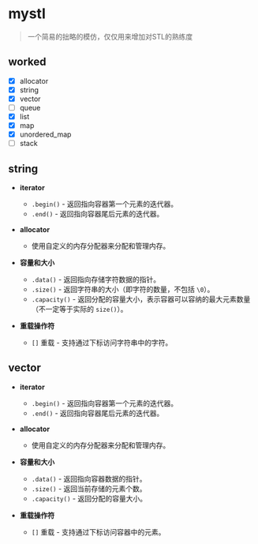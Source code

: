 # mystl
> 一个简易的拙略的模仿，仅仅用来增加对STL的熟练度

## worked
- [X] allocator
- [X] string
- [X] vector
- [ ] queue
- [X] list
- [X] map
- [X] unordered_map
- [ ] stack

## string

- **iterator**
  - `.begin()` - 返回指向容器第一个元素的迭代器。
  - `.end()` - 返回指向容器尾后元素的迭代器。

- **allocator**
  - 使用自定义的内存分配器来分配和管理内存。

- **容量和大小**
  - `.data()` - 返回指向存储字符数据的指针。
  - `.size()` - 返回字符串的大小（即字符的数量，不包括 `\0`）。
  - `.capacity()` - 返回分配的容量大小，表示容器可以容纳的最大元素数量（不一定等于实际的 `size()`）。
  
- **重载操作符**
  - `[]` 重载 - 支持通过下标访问字符串中的字符。

## vector

- **iterator**
  - `.begin()` - 返回指向容器第一个元素的迭代器。
  - `.end()` - 返回指向容器尾后元素的迭代器。

- **allocator**
  - 使用自定义的内存分配器来分配和管理内存。

- **容量和大小**
  - `.data()` - 返回指向容器数据的指针。
  - `.size()` - 返回当前存储的元素个数。
  - `.capacity()` - 返回分配的容量大小。
  
- **重载操作符**
  - `[]` 重载 - 支持通过下标访问容器中的元素。



